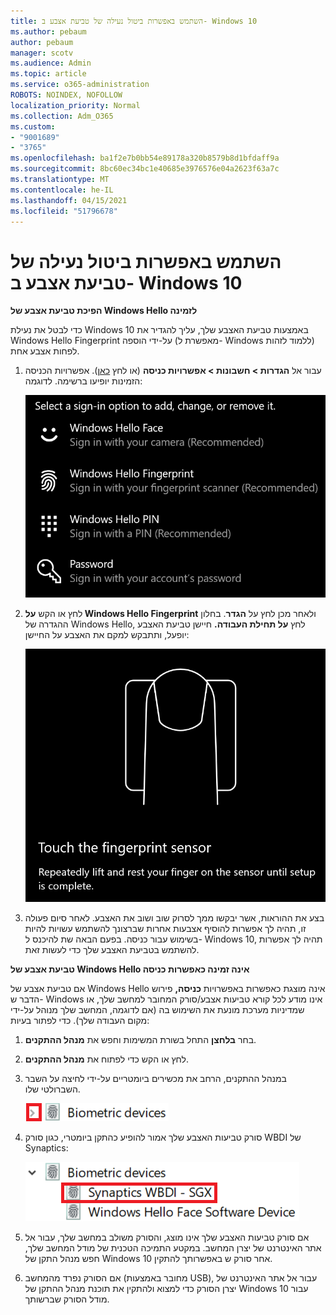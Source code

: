 ```yaml
---
title: השתמש באפשרות ביטול נעילה של טביעת אצבע ב- Windows 10
ms.author: pebaum
author: pebaum
manager: scotv
ms.audience: Admin
ms.topic: article
ms.service: o365-administration
ROBOTS: NOINDEX, NOFOLLOW
localization_priority: Normal
ms.collection: Adm_O365
ms.custom:
- "9001689"
- "3765"
ms.openlocfilehash: ba1f2e7b0bb54e89178a320b8579b8d1bfdaff9a
ms.sourcegitcommit: 8bc60ec34bc1e40685e3976576e04a2623f63a7c
ms.translationtype: MT
ms.contentlocale: he-IL
ms.lasthandoff: 04/15/2021
ms.locfileid: "51796678"
---
```

# <a name="use-fingerprint-unlock-option-in-windows-10"></a>השתמש באפשרות ביטול נעילה של טביעת אצבע ב- Windows 10

**הפיכת טביעת אצבע של Windows Hello לזמינה**

כדי לבטל את נעילת Windows 10 באמצעות טביעת האצבע שלך, עליך להגדיר את Windows Hello Fingerprint על-ידי הוספה (מאפשרת ל- Windows ללמוד לזהות) לפחות אצבע אחת. 

1. עבור אל **הגדרות > חשבונות > אפשרויות כניסה** (או לחץ [כאן](ms-settings:signinoptions?activationSource=GetHelp)). אפשרויות הכניסה הזמינות יופיעו ברשימה. לדוגמה:

    ![אפשרויות כניסה.](media/sign-in-options.png)

2. לחץ או הקש **על Windows Hello Fingerprint** ולאחר מכן לחץ על **הגדר**. בחלון ההגדרה של Windows Hello, לחץ **על תחילת העבודה.** חיישן טביעת האצבע יופעל, ותתבקש למקם את האצבע על החיישן:

   ![חיישן טביעת אצבע.](media/fingerprint-sensor.png)

3. בצע את ההוראות, אשר יבקשו ממך לסרוק שוב ושוב את האצבע. לאחר סיום פעולה זו, תהיה לך אפשרות להוסיף אצבעות אחרות שברצונך להשתמש עשויות להיות בשימוש עבור כניסה. בפעם הבאה שת להיכנס ל- Windows 10, תהיה לך אפשרות להשתמש בטביעת האצבע שלך כדי לעשות זאת.

**טביעת אצבע של Windows Hello אינה זמינה כאפשרות כניסה**

אם טביעת אצבע של Windows Hello אינה מוצגת כאפשרות באפשרויות **כניסה,** פירוש הדבר ש- Windows אינו מודע לכל קורא טביעות אצבע/סורק המחובר למחשב שלך, או שמדיניות מערכת מונעת את השימוש בה (אם לדוגמה, המחשב שלך מנוהל על-ידי מקום העבודה שלך). כדי לפתור בעיות: 

1. בחר **בלחצן** התחל בשורת המשימות וחפש את **מנהל ההתקנים**.

2. לחץ או הקש כדי לפתוח את **מנהל ההתקנים**.

3. במנהל ההתקנים, הרחב את מכשירים ביומטריים על-ידי לחיצה על השבר השברולטי שלו.

   ![מכשירים ביומטריים.](media/biometric-devices.png)

4. סורק טביעות האצבע שלך אמור להופיע כהתקן ביומטרי, כגון סורק WBDI של Synaptics:

   ![מכשירים ביומטריים.](media/biometric-devices-expanded.png)

5. אם סורק טביעות האצבע שלך אינו מוצג, והסורק משולב במחשב שלך, עבור אל אתר האינטרנט של יצרן המחשב. במקטע התמיכה הטכנית של מודל המחשב שלך, חפש מנהל התקן של Windows 10 אחר סורק ש באפשרותך להתקין.

6. אם הסורק נפרד מהמחשב (מחובר באמצעות USB), עבור אל אתר האינטרנט של יצרן הסורק כדי למצוא ולהתקין את תוכנת מנהל ההתקן של Windows 10 עבור מודל הסורק שברשותך.
